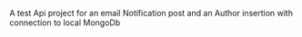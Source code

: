 A test Api project for an email Notification post and an Author insertion with connection to local MongoDb
